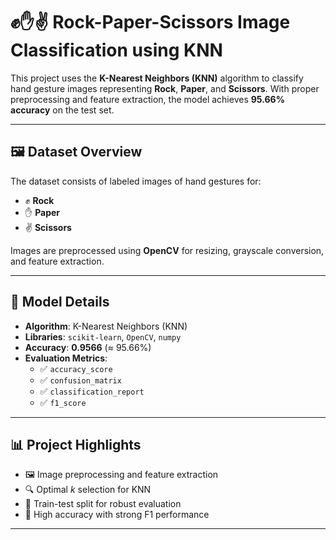 # ✊✋✌️ Rock-Paper-Scissors Image Classification using KNN

This project uses the **K-Nearest Neighbors (KNN)** algorithm to classify hand gesture images representing **Rock**, **Paper**, and **Scissors**. With proper preprocessing and feature extraction, the model achieves **95.66% accuracy** on the test set.

---

## 🖼️ Dataset Overview

The dataset consists of labeled images of hand gestures for:
- ✊ **Rock**
- ✋ **Paper**
- ✌️ **Scissors**

Images are preprocessed using **OpenCV** for resizing, grayscale conversion, and feature extraction.

---

## 🧠 Model Details

- **Algorithm**: K-Nearest Neighbors (KNN)
- **Libraries**: `scikit-learn`, `OpenCV`, `numpy`
- **Accuracy**: **0.9566** (≈ 95.66%)
- **Evaluation Metrics**:
  - ✅ `accuracy_score`
  - ✅ `confusion_matrix`
  - ✅ `classification_report`
  - ✅ `f1_score`

---

## 📊 Project Highlights

- 🖼️ Image preprocessing and feature extraction
- 🔍 Optimal *k* selection for KNN
- 🧪 Train-test split for robust evaluation
- 🎯 High accuracy with strong F1 performance

---

